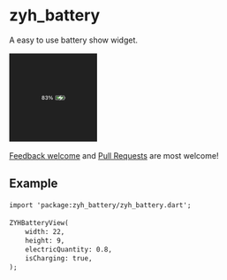 # zyh_battery

A easy to use battery show widget.

![The example app running in iOS](https://github.com/PreSwift/zyh_battery/blob/main/doc/ezgif-3-9254407092c9.png)

[Feedback welcome](https://github.com/PreSwift/zyh_battery/issues) and
[Pull Requests](https://github.com/PreSwift/zyh_battery/pulls) are most welcome!

## Example

```
import 'package:zyh_battery/zyh_battery.dart';

ZYHBatteryView(
    width: 22,
    height: 9,
    electricQuantity: 0.8,
    isCharging: true,
);
```